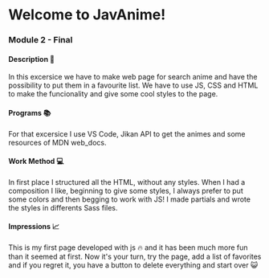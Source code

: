 # Welcome to JavAnime!

### Module 2 - Final

#### Description 📄

In this excersice we have to make web page for search anime and have the  
possibility to put them in a favourite list. We have to use JS, CSS and HTML to make the funcionality and give some cool styles to the page.

#### Programs 📚

For that excersice I use VS Code, Jikan API to get the animes and some resources of MDN web_docs.

#### Work Method 💻

In first place I structured all the HTML, without any styles. When I had a composition I like, beginning to give some styles, I always prefer to put some colors and then begging to work with JS! I made partials and wrote the styles in differents Sass files.

#### Impressions 📈

This is my first page developed with js 🔥 and it has been much more fun than it seemed at first. Now it's your turn, try the page, add a list of favorites and if you regret it, you have a button to delete everything and start over 😺
